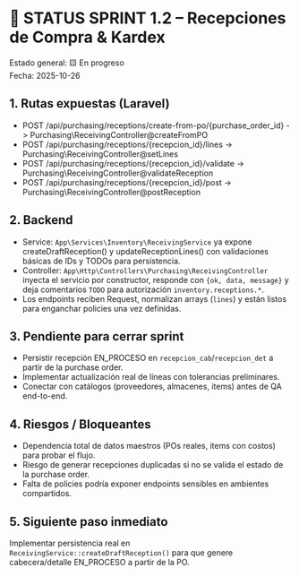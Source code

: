 # 🧭 STATUS SPRINT 1.2 – Recepciones de Compra & Kardex

Estado general: 🟨 En progreso  
Fecha: 2025-10-26

## 1. Rutas expuestas (Laravel)
- POST /api/purchasing/receptions/create-from-po/{purchase_order_id} -> Purchasing\ReceivingController@createFromPO
- POST /api/purchasing/receptions/{recepcion_id}/lines -> Purchasing\ReceivingController@setLines
- POST /api/purchasing/receptions/{recepcion_id}/validate -> Purchasing\ReceivingController@validateReception
- POST /api/purchasing/receptions/{recepcion_id}/post -> Purchasing\ReceivingController@postReception

## 2. Backend
- Service: `App\Services\Inventory\ReceivingService` ya expone createDraftReception() y updateReceptionLines() con validaciones básicas de IDs y TODOs para persistencia.
- Controller: `App\Http\Controllers\Purchasing\ReceivingController` inyecta el servicio por constructor, responde con `{ok, data, message}` y deja comentarios `TODO` para autorización `inventory.receptions.*`.
- Los endpoints reciben Request, normalizan arrays (`lines`) y están listos para enganchar policies una vez definidas.

## 3. Pendiente para cerrar sprint
- Persistir recepción EN_PROCESO en `recepcion_cab`/`recepcion_det` a partir de la purchase order.
- Implementar actualización real de líneas con tolerancias preliminares.
- Conectar con catálogos (proveedores, almacenes, items) antes de QA end-to-end.

## 4. Riesgos / Bloqueantes
- Dependencia total de datos maestros (POs reales, items con costos) para probar el flujo.
- Riesgo de generar recepciones duplicadas si no se valida el estado de la purchase order.
- Falta de policies podría exponer endpoints sensibles en ambientes compartidos.

## 5. Siguiente paso inmediato
Implementar persistencia real en `ReceivingService::createDraftReception()` para que genere cabecera/detalle EN_PROCESO a partir de la PO.
